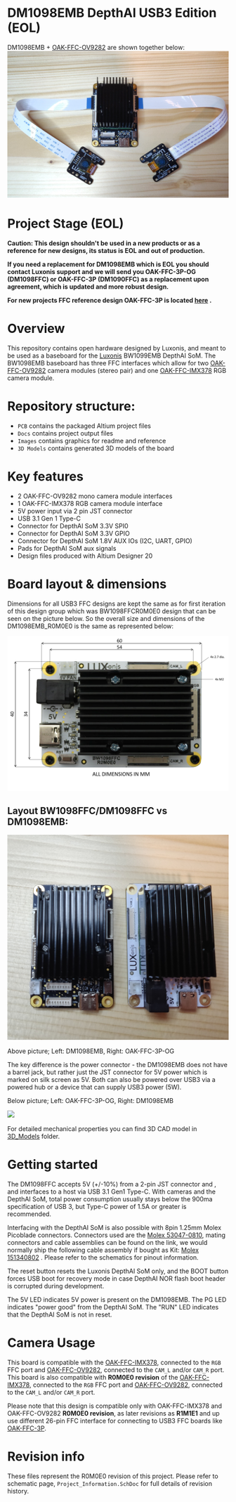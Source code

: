 # DM1098EMB DepthAI USB3 Edition (EOL)

DM1098EMB + [OAK-FFC-OV9282](https://github.com/luxonis/depthai-hardware/tree/master/DM0250TG_DepthAI_Mono_Camera/R0M0E0) are shown together below:
![](Images/DM1098EMB.jpg)



# Project Stage (EOL)

**Caution: This design shouldn't be used in a new products or as a reference for new designs, its status is EOL and out of production.**        

**If you need a replacement for DM1098EMB which is EOL you should contact Luxonis support and we will send you OAK-FFC-3P-OG (DM1098FFC) or OAK-FFC-3P (DM1090FFC) as a replacement upon agreement, which is updated and more robust design.**   

**For new projects FFC reference design OAK-FFC-3P is located [here](https://github.com/luxonis/depthai-hardware/tree/master/DM1090FFC_DepthAI_USB3) .** 

# Overview

This repository contains open hardware designed by Luxonis, and meant to be used as a baseboard for the [Luxonis](https://www.luxonis.com/depthai) BW1099EMB DepthAI SoM. The BW1098EMB baseboard has three FFC interfaces which allow for two [OAK-FFC-OV9282](https://github.com/luxonis/depthai-hardware/tree/master/DM0250TG_DepthAI_Mono_Camera/R0M0E0) camera modules (stereo pair) and one [OAK-FFC-IMX378](https://github.com/luxonis/depthai-hardware/tree/master/DM0249_DepthAI_RGB_Camera/R0M0E0) RGB camera module.

# Repository structure:
* `PCB` contains the packaged Altium project files
* `Docs` contains project output files
* `Images` contains graphics for readme and reference
* `3D Models` contains generated 3D models of the board
# Key features
* 2 OAK-FFC-OV9282 mono camera module interfaces
* 1 OAK-FFC-IMX378 RGB camera module interface
* 5V power input via 2 pin JST connector
* USB 3.1 Gen 1 Type-C
* Connector for DepthAI SoM 3.3V SPI0
* Connector for DepthAI SoM 3.3V GPIO 
* Connector for DepthAI SoM 1.8V AUX IOs (I2C, UART, GPIO)
* Pads for DepthAI SoM aux signals
* Design files produced with Altium Designer 20

# Board layout & dimensions

Dimensions for all USB3 FFC designs are kept the same as for first iteration of this design group which was BW1098FFCR0M0E0 design that can be seen on the picture below. So the overall size and dimensions of the DM1098EMB_R0M0E0 is the same as represented below:    

![](Images/BW1098FFC_R0M0E0_dims.png)

## Layout BW1098FFC/DM1098FFC vs DM1098EMB:

 

![](Images/DM1098EMBvsBW1098FFC.jpg)

Above picture; Left: DM1098EMB, Right:  OAK-FFC-3P-OG

The key difference is the power connector - the DM1098EMB does not have a barrel jack, but rather just the JST connector for 5V power which is marked on silk screen as 5V. Both can also be powered over USB3 via a powered hub or a device that can supply USB3 power (5W). 

Below picture; Left: OAK-FFC-3P-OG, Right: DM1098EMB

![](Images/DM1098EMBvsDM1098FFC.png)



For detailed mechanical properties you can find 3D CAD model in [3D_Models](https://github.com/luxonis/depthai-hardware/tree/master/DM1098EMB_DepthAI_USB3/3D_Models) folder. 

# Getting started  

The DM1098FFC accepts 5V (+/-10%) from a 2-pin JST connector and , and interfaces to a host via USB 3.1 Gen1 Type-C. With cameras and the DepthAI SoM, total power consumption usually stays below the 900ma specification of USB 3, but Type-C power of 1.5A or greater is recommended. 

Interfacing with the DepthAI SoM is also possible with 8pin 1.25mm Molex Picoblade connectors. Connectors used are the [Molex 53047-0810](https://www.molex.com/molex/products/part-detail/pcb_headers/0530470810), mating connectors and cable assemblies can be found on the link, we would normally ship the following cable assembly if bought as Kit: [Molex 151340802](https://www.molex.com/molex/products/part-detail/cable_assemblies/0151340802) . 
Please refer to the schematics for pinout information. 

The reset button resets the Luxonis DepthAI SoM only, and the BOOT button forces USB boot for recovery mode in case DepthAI NOR flash boot header is corrupted during development.  

The 5V LED indicates 5V power is present on the DM1098EMB. The PG LED indicates "power good" from the DepthAI SoM. The "RUN" LED indicates that the DepthAI SoM is not in reset.



# Camera Usage

This board is compatible with the [OAK-FFC-IMX378](https://github.com/luxonis/depthai-hardware/tree/master/BG0249_DepthAI_RGB_Camera), connected to the `RGB` FFC port and [OAK-FFC-OV9282](https://github.com/luxonis/depthai-hardware/tree/master/BG0250TG_DepthAI_Mono_Camera), connected to the `CAM_L` and/or `CAM_R` port.
This board is also compatible with **R0M0E0 revision** of the [OAK-FFC-IMX378](https://github.com/luxonis/depthai-hardware/tree/master/DM0249_DepthAI_RGB_Camera/R0M0E0), connected to the `RGB` FFC port and [OAK-FFC-OV9282](https://github.com/luxonis/depthai-hardware/tree/master/DM0250TG_DepthAI_Mono_Camera/R0M0E0), connected to the `CAM_L` and/or `CAM_R` port. 

Please note that this design is compatible only with  OAK-FFC-IMX378 and OAK-FFC-OV9282 **R0M0E0 revision**, as later revisions as **R1M1E1** and up use different 26-pin FFC interface for connecting to USB3 FFC boards like [OAK-FFC-3P](https://github.com/luxonis/depthai-hardware/tree/master/DM1090FFC_DepthAI_USB3).



# Revision info

These files represent the R0M0E0 revision of this project. Please refer to schematic page, `Project_Information.SchDoc` for full details of revision history.



